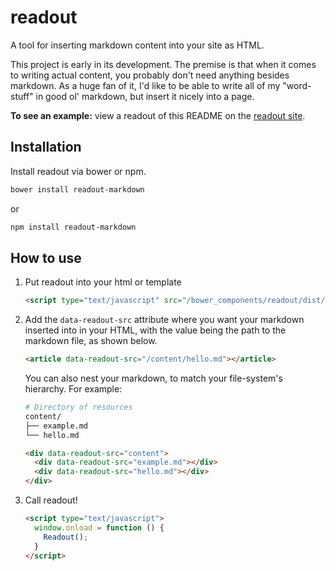 # readout
A tool for inserting markdown content into your site as HTML.

This project is early in its development. The premise is that when it comes to writing actual content, you probably don't need anything besides markdown. As a huge fan of it, I'd like to be able to write all of my "word-stuff" in good ol' markdown, but insert it nicely into a page.

**To see an example:** view a readout of this README on the [readout site](http://asimpletune.github.io/readout/).

## Installation

Install readout via bower or npm.
```bash
bower install readout-markdown
```

or

```bash
npm install readout-markdown
```

## How to use

1. Put readout into your html or template

    ```html
    <script type="text/javascript" src="/bower_components/readout/dist/readout.js"></script>
    ```

2. Add the `data-readout-src` attribute where you want your markdown inserted into in your HTML, with the value being the path to the markdown file, as shown below.

    ```html
    <article data-readout-src="/content/hello.md"></article>
    ```

    You can also nest your markdown, to match your file-system's hierarchy. For example:

    ```bash
    # Directory of resources
    content/
    ├── example.md
    └── hello.md
    ```

    ```html
    <div data-readout-src="content">
      <div data-readout-src="example.md"></div>
      <div data-readout-src="hello.md"></div>
    </div>
    ```

3. Call readout!

    ```html
    <script type="text/javascript">
      window.onload = function () {
        Readout();
      }      
    </script>
    ```
